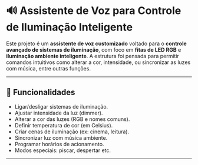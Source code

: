   # 🔊 Assistente de Voz para Controle de Iluminação Inteligente

Este projeto é um **assistente de voz customizado** voltado para o **controle avançado de sistemas de iluminação**, com foco em **fitas de LED RGB** e **iluminação ambiente inteligente**. A estrutura foi pensada para permitir comandos intuitivos como alterar a cor, intensidade, ou sincronizar as luzes com música, entre outras funções.

---

## 🎯 Funcionalidades

- Ligar/desligar sistemas de iluminação.
- Ajustar intensidade da luz (dimmer).
- Alterar a cor das luzes (RGB e nomes comuns).
- Definir temperatura de cor (em Celsius).
- Criar cenas de iluminação (ex: cinema, leitura).
- Sincronizar luz com música ambiente.
- Programar horários de acionamento.
- Modos especiais: piscar, despertar etc.

---
